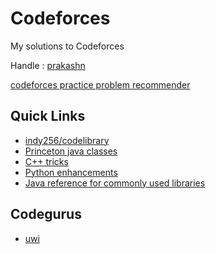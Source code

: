 # Codeforces
My solutions to Codeforces

Handle : [prakashn](http://codeforces.com/profile/prakashn)

[codeforces practice problem recommender](https://code-drills.com/profile?handles=cf%2Fprakashn+sp%2Fprakashn27)

## Quick Links
* [indy256/codelibrary](https://github.com/indy256/codelibrary/tree/master/java/src)
* [Princeton java classes](http://algs4.cs.princeton.edu/code/)
* [C++ tricks](https://www.quora.com/What-are-some-cool-C++-tricks-to-use-in-a-programming-contest)
* [Python enhancements](http://codeforces.com/blog/entry/46459)
* [Java reference for commonly used libraries](https://github.com/AhmadElsagheer/Competitive-programming-library)

## Codegurus
* [uwi](http://codeforces.com/profile/uwi)


